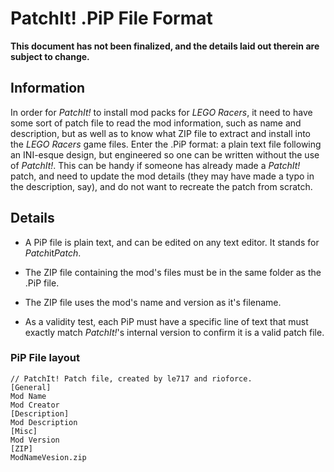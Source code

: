 PatchIt! .PiP File Format
===========================

**This document has not been finalized, and the details laid out therein are subject to change.**

Information
-----------

In order for *PatchIt!* to install mod packs for *LEGO Racers*, it need to have some sort of patch file to read the mod information, such as name and 
description, but as well as to know what ZIP file to extract and install into the *LEGO Racers* game files. Enter the .PiP format: a plain text file following an 
INI-esque design, but engineered so one can be written without the use of *PatchIt!*. This can be handy if someone has already made a *PatchIt!* patch, and need 
to update the mod details (they may have made a typo in the description, say), and do not want to recreate the patch from scratch.

Details
-------

* A PiP file is plain text, and can be edited on any text editor. It stands for *Patch*it*Patch*.

* The ZIP file containing the mod's files must be in the same folder as the .PiP file.

* The ZIP file uses the mod's name and version as it's filename.

* As a validity test, each PiP must have a specific line of text that must exactly match *PatchIt!*'s internal version to confirm it is a valid patch file.

### PiP File layout

```
// PatchIt! Patch file, created by le717 and rioforce.
[General]
Mod Name
Mod Creator
[Description]
Mod Description
[Misc]
Mod Version
[ZIP]
ModNameVesion.zip
```